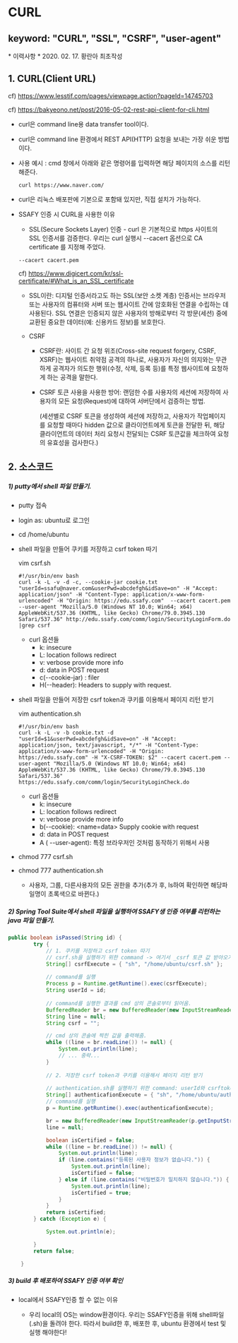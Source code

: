 # CURL

## keyword: "CURL", "SSL", "CSRF", "user-agent"

 \* 이력사항
 \* 2020. 02. 17. 황란아 최초작성



## 1. CURL(Client URL)

cf) https://www.lesstif.com/pages/viewpage.action?pageId=14745703

cf) https://bakyeono.net/post/2016-05-02-rest-api-client-for-cli.html

- curl은 command line용 data transfer tool이다.

- curl은 command line 환경에서 REST API(HTTP) 요청을 보내는 가장 쉬운 방법이다.

- 사용 예시 : cmd 창에서 아래와 같은 명령어를 입력하면 해당 페이지의 소스를 리턴해준다.

  ```
  curl https://www.naver.com/
  ```

- curl은 리눅스 배포판에 기본으로 포함돼 있지만, 직접 설치가 가능하다.

- SSAFY 인증 시 CURL을 사용한 이유

  -  SSL(Secure Sockets Layer) 인증 - curl 은 기본적으로 https 사이트의 SSL 인증서를 검증한다. 우리는 curl 실행시 --cacert  옵션으로 CA certificate 를 지정해 주었다.

    ```
    --cacert cacert.pem
    ```

    cf) https://www.digicert.com/kr/ssl-certificate/#What_is_an_SSL_certificate

    - SSL이란: 디지털 인증서라고도 하는 SSL(보안 소켓 계층) 인증서는 브라우저 또는 사용자의 컴퓨터와 서버 또는 웹사이트 간에 암호화된 연결을 수립하는 데 사용된다. SSL 연결은 인증되지 않은 사용자의 방해로부터 각 방문(세션) 중에 교환된 중요한 데이터(예: 신용카드 정보)를 보호한다.

    

  - CSRF

    - CSRF란: 사이트 간 요청 위조(Cross-site request forgery, CSRF, XSRF)는 웹사이트 취약점 공격의 하나로, 사용자가 자신의 의지와는 무관하게 공격자가 의도한 행위(수정, 삭제, 등록 등)를 특정 웹사이트에 요청하게 하는 공격을 말한다.

    - CSRF 토큰 사용을 사용한 방어: 랜덤한 수를 사용자의 세션에 저장하여 사용자의 모든 요청(Request)에 대하여 서버단에서 검증하는 방법.

      (세션별로 CSRF 토큰을 생성하여 세션에 저장하고, 사용자가 작업페이지를 요청할 때마다 hidden 값으로 클라이언트에게 토큰을 전달한 뒤, 해당 클라이언트의 데이터 처리 요청시 전달되는 CSRF 토큰값을 체크하여 요청의 유효성을 검사한다.)



## 2. 소스코드

##### 1) putty에서 shell 파일 만들기.

- putty 접속

- login as: ubuntu로 로그인

- cd /home/ubuntu

- shell 파일을 만들어 쿠키를 저장하고 csrf token 따기

  vim csrf.sh

  ```
  #!/usr/bin/env bash
  curl -k -L -v -d -c, --cookie-jar cookie.txt "userId=ssafu@naver.com&userPwd=abcdefgh&idSave=on" -H "Accept: application/json" -H "Content-Type: application/x-www-form-urlencoded" -H "Origin: https://edu.ssafy.com"  --cacert cacert.pem --user-agent "Mozilla/5.0 (Windows NT 10.0; Win64; x64) AppleWebKit/537.36 (KHTML, like Gecko) Chrome/79.0.3945.130 Safari/537.36" http://edu.ssafy.com/comm/login/SecurityLoginForm.do |grep csrf
  ```

  - curl 옵션들
    - k: insecure
    - L: location follows redirect
    - v: verbose provide more info
    - d: data in POST request
    - c(--cookie-jar) : filer
    - H(--header): Headers to supply with request.



- shell 파일을 만들어 저장한 csrf token과 쿠키를 이용해서 페이지 리턴 받기

  vim authentication.sh

  ```
  #!/usr/bin/env bash
  curl -k -L -v -b cookie.txt -d "userId=$1&userPwd=abcdefgh&idSave=on" -H "Accept: application/json, text/javascript, */*" -H "Content-Type: application/x-www-form-urlencoded" -H "Origin: https://edu.ssafy.com" -H "X-CSRF-TOKEN: $2" --cacert cacert.pem --user-agent "Mozilla/5.0 (Windows NT 10.0; Win64; x64) AppleWebKit/537.36 (KHTML, like Gecko) Chrome/79.0.3945.130 Safari/537.36" https://edu.ssafy.com/comm/login/SecurityLoginCheck.do
  ```
  - curl 옵션들
    - k: insecure
    - L: location follows redirect
    - v: verbose provide more info
    - b(--cookie): <name=data> Supply cookie with request
    - d: data in POST request
    - A ( --user-agent): 특정 브라우저인 것처럼 동작하기 위해서 사용



- chmod 777 csrf.sh

- chmod 777 authentication.sh

  - 사용자, 그룹, 다른사용자의 모든 권한을 추가(추가 후, ls하여 확인하면 해당파일명이 초록색으로 바뀐다.)




##### 2) Spring Tool Suite에서 shell 파일을 실행하여 SSAFY생 인증 여부를 리턴하는 java 파일 만들기.

```java
public boolean isPassed(String id) {
		try {
			// 1. 쿠키를 저장하고 csrf token 따기
            // csrf.sh을 실행하기 위한 command -> 여기서 _csrf 토큰 값 받아오기
			String[] csrfExecute = { "sh", "/home/ubuntu/csrf.sh" }; 
            
            // command를 실행
			Process p = Runtime.getRuntime().exec(csrfExecute);
			String userId = id;
            
            // command를 실행한 결과를 cmd 상의 콘솔로부터 읽어옴.
			BufferedReader br = new BufferedReader(new InputStreamReader(p.getInputStream(), "UTF-8"));
			String line = null;
			String csrf = "";

            // cmd 상의 콘솔에 찍힌 값을 출력해줌.
			while ((line = br.readLine()) != null) {
				System.out.println(line);
                // ... 중략...
			}
            
			// 2. 저장한 csrf token과 쿠키를 이용해서 페이지 리턴 받기
            
            // authentication.sh를 실행하기 위한 command: userId와 csrftoken 값을 매개변수로 넘김. 
			String[] authenticafionExecute = { "sh", "/home/ubuntu/authentication.sh", userId, csrf };
            // command를 실행
			p = Runtime.getRuntime().exec(authenticafionExecute);

			br = new BufferedReader(new InputStreamReader(p.getInputStream(), "UTF-8"));
			line = null;

			boolean isCertified = false;
			while ((line = br.readLine()) != null) {
				System.out.println(line);
				if (line.contains("등록된 사용자 정보가 없습니다.")) {
					System.out.println(line);
					isCertified = false;
				} else if (line.contains("비밀번호가 일치하지 않습니다.")) {
					System.out.println(line);
					isCertified = true;
				}
			}
			return isCertified;
		} catch (Exception e) {

			System.out.println(e);

		}
		return false;

	}

```



##### 3) build 후 배포하여 SSAFY 인증 여부 확인

- local에서 SSAFY인증 할 수 없는 이유

  - 우리 local의 OS는 window환경이다. 우리는 SSAFY인증을 위해 shell파일(.sh)을 돌려야 한다. 따라서 build한 후, 배포한 후, ubuntu 환경에서 test 및 실행 해야한다!